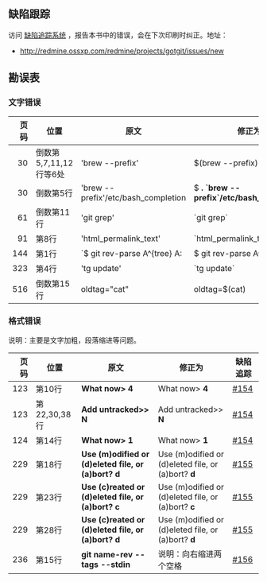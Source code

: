 
## 缺陷跟踪

访问 [缺陷追踪系统](http://redmine.ossxp.com/redmine/projects/gotgit/issues/new) ，报告本书中的错误，会在下次印刷时纠正。地址：

* <http://redmine.ossxp.com/redmine/projects/gotgit/issues/new>

## 勘误表

### 文字错误

| 页码   | 位置                      | 原文                         | 修正为                       | 缺陷追踪                                             |
| ------:| ------------------------- | ---------------------------- | ---------------------------- | ---------------------------------------------------- |
|     30 | 倒数第5,7,11,12行等6处    | 'brew --prefix'              | $(brew --prefix)             | [#146](http://redmine.ossxp.com/redmine/issues/146)  |
|     30 | 倒数第5行                 | 'brew --prefix'/etc/bash\_completion | $ **. \`brew --prefix\`/etc/bash\_completion** | [#152](http://redmine.ossxp.com/redmine/issues/152)  |
|     61 | 倒数第11行                | 'git grep'                   | \`git grep\`                 | [#147](http://redmine.ossxp.com/redmine/issues/147)  |
|     91 | 第8行                     | 'html\_permalink\_text'      | \`html\_permalink\_text\`    | [#149](http://redmine.ossxp.com/redmine/issues/149)  |
|    144 | 第1行                     | \`$ git rev-parse  A^{tree}  A:      | $ git rev-parse  A^{tree}  A:                  | [#153](http://redmine.ossxp.com/redmine/issues/153)  |
|    323 | 第4行                     | 'tg update'                  | \`tg update\`                | [#150](http://redmine.ossxp.com/redmine/issues/150)  |
|    516 | 倒数第15行                | oldtag="cat"                 | oldtag=$(cat)                | [#151](http://redmine.ossxp.com/redmine/issues/151)  |


### 格式错误

说明：主要是文字加粗，段落缩进等问题。

| 页码   | 位置                      | 原文                         | 修正为                       | 缺陷追踪                                             |
| ------:| ------------------------- | ---------------------------- | ---------------------------- | ---------------------------------------------------- |
|    123 | 第10行                    | **What now> 4**              | What now> **4**              | [#154](http://redmine.ossxp.com/redmine/issues/154)  |
|    123 | 第22,30,38行              | **Add untracked>> N**        | Add untracked>> **N**        | [#154](http://redmine.ossxp.com/redmine/issues/154)  |
|    124 | 第14行                    | **What now> 1**              | What now> **1**              | [#154](http://redmine.ossxp.com/redmine/issues/154)  |
|    229 | 第18行                    | **Use (m)odified or (d)eleted file, or (a)bort? d** | Use (m)odified or (d)eleted file, or (a)bort? **d** | [#155](http://redmine.ossxp.com/redmine/issues/155)  |
|    229 | 第23行                    | **Use (c)reated or (d)eleted file, or (a)bort? c**  | Use (m)odified or (d)eleted file, or (a)bort? **c** | [#155](http://redmine.ossxp.com/redmine/issues/155)  |
|    229 | 第28行                    | **Use (c)reated or (d)eleted file, or (a)bort? d**  | Use (m)odified or (d)eleted file, or (a)bort? **d** | [#155](http://redmine.ossxp.com/redmine/issues/155)  |
|    236 | 第15行                    | **git name-rev --tags --stdin**  | 说明：向右缩进两个空格   | [#156](http://redmine.ossxp.com/redmine/issues/156)  |
